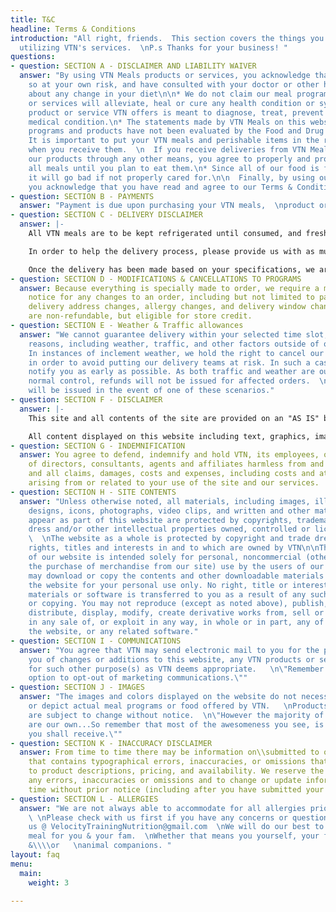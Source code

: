 ```yaml
---
title: T&C
headline: Terms & Conditions
introduction: "All right, friends.  This section covers the things you agree to when
  utilizing VTN's services.  \nP.s Thanks for your business! "
questions:
- question: SECTION A - DISCLAIMER AND LIABILITY WAIVER
  answer: "By using VTN Meals products or services, you acknowledge that you are doing
    so at your own risk, and have consulted with your doctor or other health professional
    about any change in your diet\n\n* We do not claim our meal program, products,
    or services will alleviate, heal or cure any health condition or symptom.\n* No
    product or service VTN offers is meant to diagnose, treat, prevent or cure any
    medical condition.\n* The statements made by VTN Meals on this website and our
    programs and products have not been evaluated by the Food and Drug Administration.\n*
    It is important to put your VTN meals and perishable items in the refrigerator
    when you receive them.  \n  If you receive deliveries from VTN Meals or receive
    our products through any other means, you agree to properly and promptly refrigerate
    all meals until you plan to eat them.\n* Since all of our food is fresh and preservative-free,
    it will go bad if not properly cared for.\n\n  Finally, by using our website,
    you acknowledge that you have read and agree to our Terms & Conditions."
- question: SECTION B - PAYMENTS
  answer: "Payment is due upon purchasing your VTN meals,  \nproduct or program online, and prior to the delivery of any products"
- question: SECTION C - DELIVERY DISCLAIMER
  answer: |-
    All VTN meals are to be kept refrigerated until consumed, and freshness cannot be not guaranteed past the 3rd day upon receipt. It is up to the client to maintain freshness once received. We will do our best to deliver your meals to you in accordance with your specifications. However, if you are not home to receive the order or there is no safe place to leave it, we will bring your order back to our kitchen. We cannot guarantee a re-delivery.

    In order to help the delivery process, please provide us with as much information as you can to help us locate your home, business or apartment. We will not be liable if unclear delivery information causes you to miss your order.

    Once the delivery has been made based on your specifications, we are no longer responsible for any damage or delay on part of other persons, circumstances, or for the security of its contents. If you think the contents have been tampered with, please let us know as soon as possible so we can find a more suitable arrangement for the next delivery.
- question: SECTION D - MODIFICATIONS & CANCELLATIONS TO PROGRAMS
  answer: Because everything is specially made to order, we require a minimum of 48-hours
    notice for any changes to an order, including but not limited to paused delivery,
    delivery address changes, allergy changes, and delivery window changes. Purchases
    are non-refundable, but eligible for store credit.
- question: SECTION E - Weather & Traffic allowances
  answer: "We cannot guarantee delivery within your selected time slot, due to many
    reasons, including weather, traffic, and other factors outside of our control.
    In instances of inclement weather, we hold the right to cancel our deliveries
    in order to avoid putting our delivery teams at risk. In such a case, we will
    notify you as early as possible. As both traffic and weather are outside of VTN's
    normal control, refunds will not be issued for affected orders.  \n Store credit
    will be issued in the event of one of these scenarios."
- question: SECTION F - DISCLAIMER
  answer: |-
    This site and all contents of the site are provided on an "AS IS" basis without warranties of any kind, either express or implied, including without limitation warranties of title or implied warranties of merchantability or fitness for a particular purpose. You acknowledge, by your use of the site, that your use of the site is at your sole risk, and that VTN shall not be liable for any damages of any kind related to your use of this site and our services.

    All content displayed on this website including text, graphics, images and other material is not intended to be a substitute for professional medical advice, diagnosis or treatment. Always seek the expert advice of your nutritionist, physician or other qualified health provider with questions you may have regarding a medical diagnosis or condition. Information and resources found on this website are based on the opinions of the creator and should not be used to make health changes or to determine a diet. This information is not intended to be a promise of benefits, a legal warranty or a guarantee of any health results to be achieved. The United States Food and Drug Administration (“FDA”) has not evaluated any statement, claim, or representation made on or accessible from this website. No food, product or service mentioned on, or available from or through this page is intended to diagnose, treat, cure or prevent disease.
- question: SECTION G - INDEMNIFICATION
  answer: You agree to defend, indemnify and hold VTN, its employees, officers, board
    of directors, consultants, agents and affiliates harmless from and against any
    and all claims, damages, costs and expenses, including costs and attorney’ fees,
    arising from or related to your use of the site and our services.
- question: SECTION H - SITE CONTENTS
  answer: "Unless otherwise noted, all materials, including images, illustrations,
    designs, icons, photographs, video clips, and written and other materials that
    appear as part of this website are protected by copyrights, trademarks, trade
    dress and/or other intellectual properties owned, controlled or licensed to VTN.
    \  \nThe website as a whole is protected by copyright and trade dress, all worldwide
    rights, titles and interests in and to which are owned by VTN\n\nThe contents
    of our website is intended solely for personal, noncommercial (other than for
    the purchase of merchandise from our site) use by the users of our website. You
    may download or copy the contents and other downloadable materials displayed on
    the website for your personal use only. No right, title or interest in any downloaded
    materials or software is transferred to you as a result of any such downloading
    or copying. You may not reproduce (except as noted above), publish, transmit,
    distribute, display, modify, create derivative works from, sell or participate
    in any sale of, or exploit in any way, in whole or in part, any of the contents,
    the website, or any related software."
- question: SECTION I - COMMUNICATIONS
  answer: "You agree that VTN may send electronic mail to you for the purpose of advising
    you of changes or additions to this website, any VTN products or services, or
    for such other purpose(s) as VTN deems appropriate.   \n\"Remember you have the
    option to opt-out of marketing communications.\""
- question: SECTION J - IMAGES
  answer: "The images and colors displayed on the website do not necessarily represent
    or depict actual meal programs or food offered by VTN.   \nProducts and meals
    are subject to change without notice.  \n\"However the majority of our images
    are our own...So remember that most of the awesomeness you see, is the awesomeness
    you shall receive.\""
- question: SECTION K - INACCURACY DISCLAIMER
  answer: From time to time there may be information on\\submitted to our website
    that contains typographical errors, inaccuracies, or omissions that may relate
    to product descriptions, pricing, and availability. We reserve the right to correct
    any errors, inaccuracies or omissions and to change or update information at any
    time without prior notice (including after you have submitted your order).
- question: SECTION L - ALLERGIES
  answer: "We are not always able to accommodate for all allergies prior to your order.
    \ \nPlease check with us first if you have any concerns or questions by contacting
    us @ VelocityTrainingNutrition@gmail.com  \nWe will do our best to craft the perfect
    meal for you & your fam.  \nWhether that means you yourself, your friends, relatives
    &\\\\or   \nanimal companions. "
layout: faq
menu:
  main:
    weight: 3

---
```

